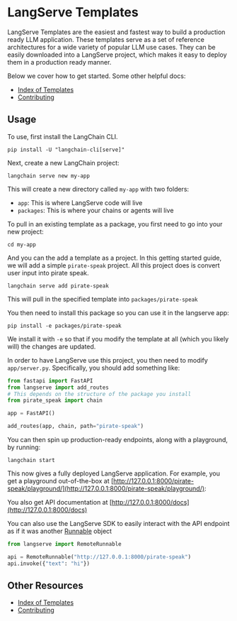 # LangServe Templates

LangServe Templates are the easiest and fastest way to build a production ready LLM application.
These templates serve as a set of reference architectures for a wide variety of popular LLM use cases.
They can be easily downloaded into a LangServe project, which makes it easy to deploy them in a production ready manner.

Below we cover how to get started. Some other helpful docs:

- [Index of Templates](INDEX.md)
- [Contributing](CONTRIBUTING.md)

## Usage

To use, first install the LangChain CLI.

```shell
pip install -U "langchain-cli[serve]"
```

Next, create a new LangChain project:

```shell
langchain serve new my-app
```

This will create a new directory called `my-app` with two folders:

- `app`: This is where LangServe code will live
- `packages`: This is where your chains or agents will live

To pull in an existing template as a package, you first need to go into your new project:

```shell
cd my-app
```

And you can the add a template as a project.
In this getting started guide, we will add a simple `pirate-speak` project.
All this project does is convert user input into pirate speak.

```shell
langchain serve add pirate-speak
```

This will pull in the specified template into `packages/pirate-speak`

You then need to install this package so you can use it in the langserve app:

```shell
pip install -e packages/pirate-speak
```

We install it with `-e` so that if you modify the template at all (which you likely will) the changes are updated.

In order to have LangServe use this project, you then need to modify `app/server.py`.
Specifically, you should add something like:

```python
from fastapi import FastAPI
from langserve import add_routes
# This depends on the structure of the package you install
from pirate_speak import chain

app = FastAPI()

add_routes(app, chain, path="pirate-speak")
```

You can then spin up production-ready endpoints, along with a playground, by running:

```shell
langchain start
```

This now gives a fully deployed LangServe application.
For example, you get a playground out-of-the-box at [http://127.0.0.1:8000/pirate-speak/playground/](http://127.0.0.1:8000/pirate-speak/playground/):

You also get API documentation at [http://127.0.0.1:8000/docs](http://127.0.0.1:8000/docs)


You can also use the LangServe SDK to easily interact with the API endpoint as if it was another [Runnable](https://python.langchain.com/docs/expression_language/) object

```python
from langserve import RemoteRunnable

api = RemoteRunnable("http://127.0.0.1:8000/pirate-speak")
api.invoke({"text": "hi"})
```


## Other Resources

- [Index of Templates](INDEX.md)
- [Contributing](CONTRIBUTING.md)
